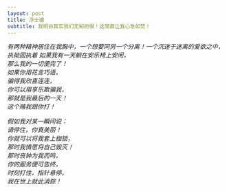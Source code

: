 ```yaml
---
layout: post
title: 浮士德
subtitle: 我明白其实我们无知的很！这简直让我心急如焚！
---
```


*有两种精神居住在我胸中，一个想要同另一个分离！一个沉迷于迷离的爱欲之中，执拗固执着*
*如果我有一天躺在安乐椅上安闲，  
那么我的一切便完了！  
如果你用花言巧语，  
骗得我欣喜连连，  
你可以用享乐欺骗我，  
那就是我最后的一天！  
这个赌我跟你打！*

*假如我对某一瞬间说：  
请停住，你真美丽！  
你就可以将我套上枷锁，  
那时我情愿将自己毁灭！  
那时丧钟为我而鸣，  
你的服务便可告终，  
时刻打住，指针悬停，  
我在世上就此消踪！*

